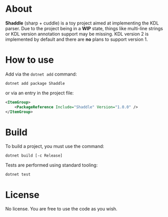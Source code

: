 ﻿# About

**Shaddle** (sharp + cuddle) is a toy project aimed at implementing the KDL parser.
Due to the project being in a **WIP** state, things like multi-line strings or KDL version annotation support may be missing.
KDL version 2 is implemented by default and there are **no** plans to support version 1.

# How to use

Add via the `dotnet add` command:

```shell
dotnet add package Shaddle
```

or via an entry in the project file:

```xml
<ItemGroup>
    <PackageReference Include="Shaddle" Version="1.0.0" />
</ItemGroup>
```

# Build

To build a project, you must use the command:

```shell
dotnet build [-c Release]
```

Tests are performed using standard tooling:

```shell
dotnet test
```

# License

No license. You are free to use the code as you wish.